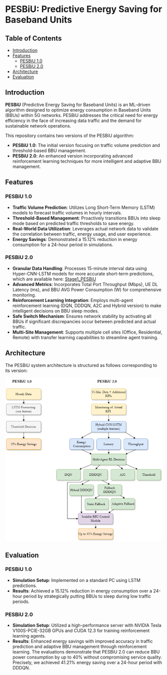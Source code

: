 # PESBiU: Predictive Energy Saving for Baseband Units

## Table of Contents

- [Introduction](#introduction)
- [Features](#features)
  - [PESBiU 1.0](#pesbiu-10)
  - [PESBiU 2.0](#pesbiu-20)
- [Architecture](#architecture)
- [Evaluation](#evaluation)


## Introduction

**PESBiU** (Predictive Energy Saving for Baseband Units) is an ML-driven algorithm designed to optimize energy consumption in Baseband Units (BBUs) within 5G networks. PESBiU addresses the critical need for energy efficiency in the face of increasing data traffic and the demand for sustainable network operations.

This repository contains two versions of the PESBiU algorithm:

- **PESBiU 1.0**: The initial version focusing on traffic volume prediction and threshold-based BBU management.
- **PESBiU 2.0**: An enhanced version incorporating advanced reinforcement learning techniques for more intelligent and adaptive BBU management.

## Features

### PESBiU 1.0

- **Traffic Volume Prediction**: Utilizes Long Short-Term Memory (LSTM) models to forecast traffic volumes in hourly intervals.
- **Threshold-Based Management**: Proactively transitions BBUs into sleep mode based on predicted traffic thresholds to save energy.
- **Real-World Data Utilization**: Leverages actual network data to validate the correlation between traffic, energy usage, and user experience.
- **Energy Savings**: Demonstrated a 15.12% reduction in energy consumption for a 24-hour period in simulations.

### PESBiU 2.0

- **Granular Data Handling**: Processes 15-minute interval data using Hyper-CNN-LSTM models for more accurate short-term predictions, which are available here: [Stage1_PESBiU](https://github.com/vafekt/Stage1_PESBiU.git)
- **Advanced Metrics**: Incorporates Total Port Throughput (Mbps), UE DL Latency (ms), and BBU AVG Power Consumption (W) for comprehensive monitoring.
- **Reinforcement Learning Integration**: Employs multi-agent reinforcement learning (DQN, DDDQN, A2C and Hybrid version) to make intelligent decisions on BBU sleep modes.
- **Safe Switch Mechanism**: Ensures network stability by activating all BBUs if significant discrepancies occur between predicted and actual traffic.
- **Multi-Site Management**: Supports multiple cell sites (Office, Residential, Remote) with transfer learning capabilities to streamline agent training.

## Architecture

The PESBiU system architecture is structured as follows corresponding to its version:

![PESBiU Architecture](assets/pesbiu1vs2.drawio2.png) 

## Evaluation

### PESBiU 1.0

- **Simulation Setup**: Implemented on a standard PC using LSTM predictions.
- **Results**: Achieved a 15.12% reduction in energy consumption over a 24-hour period by strategically putting BBUs to sleep during low traffic periods.

### PESBiU 2.0

- **Simulation Setup**: Utilized a high-performance server with NVIDIA Tesla V100S-PCIE-32GB GPUs and CUDA 12.3 for training reinforcement learning agents.
- **Results**: Enhanced energy savings with improved accuracy in traffic prediction and adaptive BBU management through reinforcement learning. The evaluations demonstrate that PESBiU 2.0 can reduce BBU power consumption by up to 40% without
compromising service quality. Precisely, we achieved 41.21% energy saving over a 24-hour period with DDDQN.




